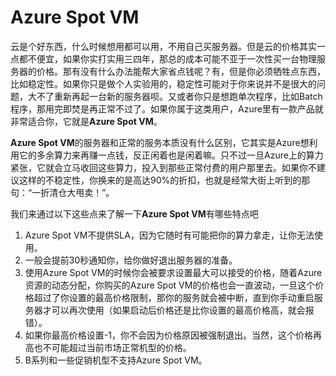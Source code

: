 # Azure Spot VM
云是个好东西，什么时候想用都可以用，不用自己买服务器。但是云的价格其实一点都不便宜，如果你实打实用三四年，那总的成本可能不亚于一次性买一台物理服务器的价格。那有没有什么办法能帮大家省点钱呢？有，但是你必须牺牲点东西，比如稳定性。如果你只是做个人实验用的，稳定性可能对于你来说并不是很大的问题，大不了重新再起一台新的服务器呗。又或者你只是想跑单次程序，比如Batch程序，那用完即焚是再正常不过了。如果你属于这类用户，Azure里有一款产品就非常适合你，它就是**Azure Spot VM**。</br>

**Azure Spot VM**的服务器和正常的服务本质没有什么区别，它其实是Azure想利用它的多余算力来再赚一点钱，反正闲着也是闲着嘛。只不过一旦Azure上的算力紧张，它就会立马收回这些算力，投入到那些正常付费的用户那里去。如果你不建议这样的不稳定性，你换来的是高达90%的折扣，也就是经常大街上听到的那句：“一折清仓大甩卖！”。 </br>

我们来通过以下这些点来了解一下**Azure Spot VM**有哪些特点吧
1. Azure Spot VM不提供SLA，因为它随时有可能把你的算力拿走，让你无法使用。
2. 一般会提前30秒通知你，给你做好退出服务器的准备。
3. 使用Azure Spot VM的时候你会被要求设置最大可以接受的价格，随着Azure资源的动态分配，你购买的Azure Spot VM的价格也会一直波动，一旦这个价格超过了你设置的最高价格限制，那你的服务就会被中断，直到你手动重启服务器才可以再次使用（如果启动后价格还是比你设置的最高价格高，就会报错）。
4. 如果你最高价格设置-1，你不会因为价格原因被强制退出。当然，这个价格再高也不可能超过当前市场正常机型的价格。
5. B系列和一些促销机型不支持Azure Spot VM。